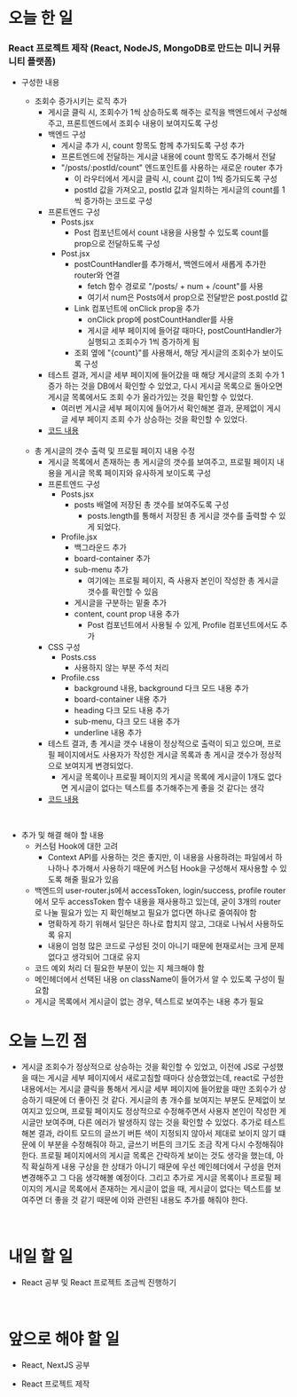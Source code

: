 # 오늘 한 일

### React 프로젝트 제작 (React, NodeJS, MongoDB로 만드는 미니 커뮤니티 플랫폼)

- 구성한 내용

  - 조회수 증가시키는 로직 추가
    - 게시글 클릭 시, 조회수가 1씩 상승하도록 해주는 로직을 백엔드에서 구성해주고, 프론트엔드에서 조회수 내용이 보여지도록 구성
    - 백엔드 구성
      - 게시글 추가 시, count 항목도 함께 추가되도록 구성 추가
      - 프론트엔드에 전달하는 게시글 내용에 count 항목도 추가해서 전달
      - "/posts/:postId/count" 엔드포인트를 사용하는 새로운 router 추가
        - 이 라우터에서 게시글 클릭 시, count 값이 1씩 증가되도록 구성
        - postId 값을 가져오고, postId 값과 일치하는 게시글의 count를 1씩 증가하는 코드로 구성
    - 프론트엔드 구성
      - Posts.jsx
        - Post 컴포넌트에서 count 내용을 사용할 수 있도록 count를 prop으로 전달하도록 구성
      - Post.jsx
        - postCountHandler를 추가해서, 백엔드에서 새롭게 추가한 router와 연결
          - fetch 함수 경로로 "/posts/ + num + /count"를 사용
          - 여기서 num은 Posts에서 prop으로 전달받은 post.postId 값
        - Link 컴포넌트에 onClick prop을 추가
          - onClick prop에 postCountHandler를 사용
          - 게시글 세부 페이지에 들어갈 때마다, postCountHandler가 실행되고 조회수가 1씩 증가하게 됨
        - 조회 옆에 "{count}"를 사용해서, 해당 게시글의 조회수가 보이도록 구성
    - 테스트 결과, 게시글 세부 페이지에 들어갔을 때 해당 게시글의 조회 수가 1증가 하는 것을 DB에서 확인할 수 있었고, 다시 게시글 목록으로 돌아오면 게시글 목록에서도 조회 수가 올라가있는 것을 확인할 수 있었다.
      - 여러번 게시글 세부 페이지에 들어가서 확인해본 결과, 문제없이 게시글 세부 페이지 조회 수가 상승하는 것을 확인할 수 있었다.
    - [코드 내용](https://github.com/jeongsangtae/mini-community-platform/commit/adc1989f10e381793d3f677a898a6cfd0590d984)

  <br />

  - 총 게시글의 갯수 출력 및 프로필 페이지 내용 수정
    - 게시글 목록에서 존재하는 총 게시글의 갯수를 보여주고, 프로필 페이지 내용을 게시글 목록 페이지와 유사하게 보이도록 구성
    - 프론트엔드 구성
      - Posts.jsx
        - posts 배열에 저장된 총 갯수를 보여주도록 구성
          - posts.length를 통해서 저장된 총 게시글 갯수를 출력할 수 있게 되었다.
      - Profile.jsx
        - 백그라운드 추가
        - board-container 추가
        - sub-menu 추가
          - 여기에는 프로필 페이지, 즉 사용자 본인이 작성한 총 게시글 갯수를 확인할 수 있음
        - 게시글을 구분하는 밑줄 추가
        - content, count prop 내용 추가
          - Post 컴포넌트에서 사용될 수 있게, Profile 컴포넌트에서도 추가
    - CSS 구성
      - Posts.css
        - 사용하지 않는 부분 주석 처리
      - Profile.css
        - background 내용, background 다크 모드 내용 추가
        - board-container 내용 추가
        - heading 다크 모드 내용 추가
        - sub-menu, 다크 모드 내용 추가
        - underline 내용 추가
    - 테스트 결과, 총 게시글 갯수 내용이 정상적으로 출력이 되고 있으며, 프로필 페이지에서도 사용자가 작성한 게시글 목록과 총 게시글 갯수가 정상적으로 보여지게 변경되었다.
      - 게시글 목록이나 프로필 페이지의 게시글 목록에 게시글이 1개도 없다면 게시글이 없다는 텍스트를 추가해주는게 좋을 것 같다는 생각
    - [코드 내용](https://github.com/jeongsangtae/mini-community-platform/commit/beafb6dc6ebf152771a9ba0bd789720dd1b547c8)

<br />

- 추가 및 해결 해야 할 내용
  - 커스텀 Hook에 대한 고려
    - Context API를 사용하는 것은 좋지만, 이 내용을 사용하려는 파일에서 하나하나 추가해서 사용하기 때문에 커스텀 Hook을 구성해서 재사용할 수 있도록 해줄 필요가 있음
  - 백엔드의 user-router.js에서 accessToken, login/success, profile router에서 모두 accessToken 함수 내용을 재사용하고 있는데, 굳이 3개의 router로 나눌 필요가 있는 지 확인해보고 필요가 없다면 하나로 줄여줘야 함
    - 명확하게 하기 위해서 일단은 하나로 합치지 않고, 그대로 나눠서 사용하도록 유지
    - 내용이 엄청 많은 코드로 구성된 것이 아니기 때문에 현재로서는 크게 문제 없다고 생각되어 그대로 유지
  - 코드 예외 처리 더 필요한 부분이 있는 지 체크해야 함
  - 메인헤더에서 선택된 내용 on className이 들어가서 알 수 있도록 구성이 필요함
  - 게시글 목록에서 게시글이 없는 경우, 텍스트로 보여주는 내용 추가 필요

# 오늘 느낀 점

- 게시글 조회수가 정상적으로 상승하는 것을 확인할 수 있었고, 이전에 JS로 구성했을 때는 게시글 세부 페이지에서 새로고침할 때마다 상승했었는데, react로 구성한 내용에서는 게시글 클릭을 통해서 게시글 세부 페이지에 들어왔을 때만 조회수가 상승하기 때문에 더 좋아진 것 같다. 게시글의 총 개수를 보여지는 부분도 문제없이 보여지고 있으며, 프로필 페이지도 정상적으로 수정해주면서 사용자 본인이 작성한 게시글만 보여주며, 다른 에러가 발생하지 않는 것을 확인할 수 있었다. 추가로 테스트해본 결과, 라이트 모드의 글쓰기 버튼 색이 지정되지 않아서 제대로 보이지 않기 떄문에 이 부분을 수정해줘야 하고, 글쓰기 버튼의 크기도 조금 작게 다시 수정해줘야 한다. 프로필 페이지에서의 게시글 목록은 간략하게 보이는 것도 생각을 했는데, 아직 확실하게 내용 구상을 한 상태가 아니기 때문에 우선 메인헤더에서 구성을 먼저 변경해주고 그 다음 생각해볼 예정이다. 그리고 추가로 게시글 목록이나 프로필 페이지의 게시글 목록에서 존재하는 게시글이 없을 때, 게시글이 없다는 텍스트를 보여주면 더 좋을 것 같기 때문에 이와 관련된 내용도 추가를 해줘야 한다.

<br />

# 내일 할 일

- React 공부 및 React 프로젝트 조금씩 진행하기

<br />

# 앞으로 해야 할 일

- React, NextJS 공부

- React 프로젝트 제작
